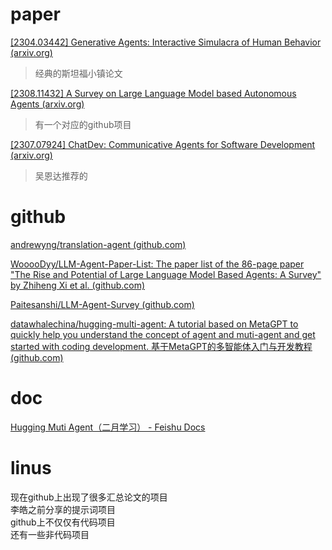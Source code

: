 # paper
[[2304.03442] Generative Agents: Interactive Simulacra of Human Behavior (arxiv.org)](https://arxiv.org/abs/2304.03442)
> 经典的斯坦福小镇论文

[[2308.11432] A Survey on Large Language Model based Autonomous Agents (arxiv.org)](https://arxiv.org/abs/2308.11432)
> 有一个对应的github项目

[[2307.07924] ChatDev: Communicative Agents for Software Development (arxiv.org)](https://arxiv.org/abs/2307.07924)
> 吴恩达推荐的

# github
[andrewyng/translation-agent (github.com)](https://github.com/andrewyng/translation-agent)

[WooooDyy/LLM-Agent-Paper-List: The paper list of the 86-page paper "The Rise and Potential of Large Language Model Based Agents: A Survey" by Zhiheng Xi et al. (github.com)](https://github.com/WooooDyy/LLM-Agent-Paper-List)

[Paitesanshi/LLM-Agent-Survey (github.com)](https://github.com/Paitesanshi/LLM-Agent-Survey)

[datawhalechina/hugging-multi-agent: A tutorial based on MetaGPT to quickly help you understand the concept of agent and muti-agent and get started with coding development. 基于MetaGPT的多智能体入门与开发教程 (github.com)](https://github.com/datawhalechina/hugging-multi-agent/tree/main?tab=readme-ov-file)


# doc
[Hugging Muti Agent（二月学习） - Feishu Docs](https://deepwisdom.feishu.cn/wiki/MLILw0EdRiyiYRkJLgOcskyAnUh)

# linus
现在github上出现了很多汇总论文的项目  
李皓之前分享的提示词项目  
github上不仅仅有代码项目  
还有一些非代码项目  